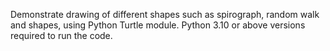 Demonstrate drawing of different shapes such as spirograph, random walk and shapes, using Python Turtle module.
Python 3.10 or above versions required to run the code.